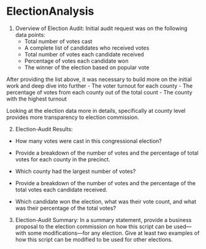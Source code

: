 # ElectionAnalysis
1. Overview of Election Audit: 
  Initial audit request was on the following data points:
      - Total number of votes cast 
      - A complete list of candidates who received votes
      - Total number of votes each candidate received
      - Percentage of votes each candidate won
      - The winner of the election based on popular vote
      
  After providing the list above, it was necessary to build more on the initial work and deep dive into further 
      - The voter turnout for each county
      - The percentage of votes from each county out of the total count
      - The county with the highest turnout
      
  Looking at the election data more in details, specifically at county level provides more transparency to election commission.

2. Election-Audit Results: 

- How many votes were cast in this congressional election?

- Provide a breakdown of the number of votes and the percentage of total votes for each county in the precinct.

- Which county had the largest number of votes?

- Provide a breakdown of the number of votes and the percentage of the total votes each candidate received.

- Which candidate won the election, what was their vote count, and what was their percentage of the total votes?

3. Election-Audit Summary: In a summary statement, provide a business proposal to the election commission on how this script can be used—with some modifications—for any election. Give at least two examples of how this script can be modified to be used for other elections.
